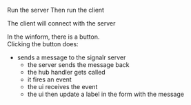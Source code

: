 
Run the server
Then run the client

The client will connect with the server

In the winform, there is a button.  
Clicking the button does: 
  - sends a message to the signalr server
	- the server sends the message back
	- the hub handler gets called
	- it fires an event
	- the ui receives the event
	- the ui then update a label in the form with the message


